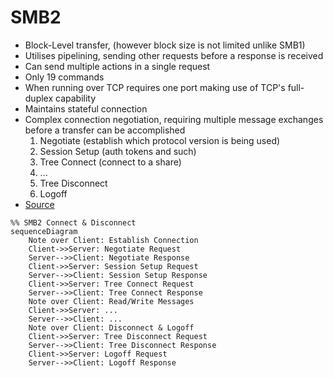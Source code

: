 # SMB2
- Block-Level transfer, (however block size is not limited unlike SMB1)
- Utilises pipelining, sending other requests before a response is received
- Can send multiple actions in a single request
- Only 19 commands
- When running over TCP requires one port making use of TCP's full-duplex capability
- Maintains stateful  connection
- Complex connection negotiation, requiring multiple message exchanges before a transfer can be accomplished
    1.  Negotiate (establish which protocol version is being used)
    2. Session Setup (auth tokens and such)
    3. Tree Connect (connect to a share)
    4. ...
    5. Tree Disconnect
    6. Logoff
- [Source](https://learn.microsoft.com/en-us/openspecs/windows_protocols/ms-smb2/5606ad47-5ee0-437a-817e-70c366052962)

```mermaid
%% SMB2 Connect & Disconnect
sequenceDiagram
    Note over Client: Establish Connection
    Client->>Server: Negotiate Request
    Server-->>Client: Negotiate Response
    Client->>Server: Session Setup Request
    Server-->>Client: Session Setup Response
    Client->>Server: Tree Connect Request
    Server-->>Client: Tree Connect Response
    Note over Client: Read/Write Messages
    Client->>Server: ...
    Server-->>Client: ...
    Note over Client: Disconnect & Logoff
    Client->>Server: Tree Disconnect Request
    Server-->>Client: Tree Disconnect Response
    Client->>Server: Logoff Request
    Server-->>Client: Logoff Response
```
